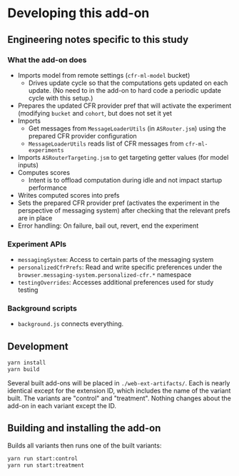 # Developing this add-on

## Engineering notes specific to this study

### What the add-on does

- Imports model from remote settings (`cfr-ml-model` bucket)
  - Drives update cycle so that the computations gets updated on each update. (No need to in the add-on to hard code a periodic update cycle with this setup.)
- Prepares the updated CFR provider pref that will activate the experiment (modifying `bucket` and `cohort`, but does not set it yet
- Imports
  - Get messages from `MessageLoaderUtils` (in `ASRouter.jsm`) using the prepared CFR provider configuration
  - `MessageLoaderUtils` reads list of CFR messages from `cfr-ml-experiments`
- Imports `ASRouterTargeting.jsm` to get targeting getter values (for model inputs)
- Computes scores
  - Intent is to offload computation during idle and not impact startup performance
- Writes computed scores into prefs
- Sets the prepared CFR provider pref (activates the experiment in the perspective of messaging system) after checking that the relevant prefs are in place
- Error handling: On failure, bail out, revert, end the experiment

### Experiment APIs

- `messagingSystem`: Access to certain parts of the messaging system
- `personalizedCfrPrefs`: Read and write specific preferences under the `browser.messaging-system.personalized-cfr.*` namespace
- `testingOverrides`: Accesses additional preferences used for study testing

### Background scripts

- `background.js` connects everything.

## Development

```bash
yarn install
yarn build
```

Several built add-ons will be placed in `./web-ext-artifacts/`. Each is
nearly identical except for the extension ID, which includes the name of the
variant built. The variants are "control" and "treatment". Nothing changes about the
add-on in each variant except the ID.

## Building and installing the add-on

Builds all variants then runs one of the built variants:

```bash
yarn run start:control
yarn run start:treatment
```
